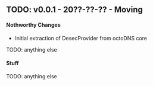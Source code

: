 ## TODO: v0.0.1 - 20??-??-?? - Moving

#### Nothworthy Changes

* Initial extraction of DesecProvider from octoDNS core

TODO: anything else

#### Stuff

TODO: anything else
